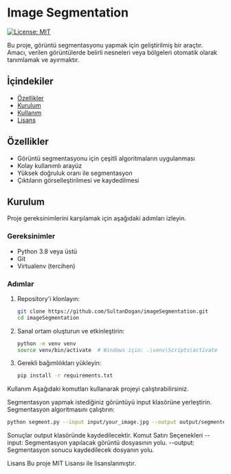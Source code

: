 # Image Segmentation

[![License: MIT](https://img.shields.io/badge/License-MIT-yellow.svg)](https://opensource.org/licenses/MIT)

Bu proje, görüntü segmentasyonu yapmak için geliştirilmiş bir araçtır. Amacı, verilen görüntülerde belirli nesneleri veya bölgeleri otomatik olarak tanımlamak ve ayırmaktır.

## İçindekiler

- [Özellikler](#özellikler)
- [Kurulum](#kurulum)
- [Kullanım](#kullanım)
- [Lisans](#lisans)


## Özellikler

- Görüntü segmentasyonu için çeşitli algoritmaların uygulanması
- Kolay kullanımlı arayüz
- Yüksek doğruluk oranı ile segmentasyon
- Çıktıların görselleştirilmesi ve kaydedilmesi

## Kurulum

Proje gereksinimlerini karşılamak için aşağıdaki adımları izleyin.

### Gereksinimler

- Python 3.8 veya üstü
- Git
- Virtualenv (tercihen)

### Adımlar

1. Repository'i klonlayın:
   ```sh
   git clone https://github.com/SultanDogan/imageSegmentation.git
   cd imageSegmentation
2. Sanal ortam oluşturun ve etkinleştirin:
   ```sh
   python -m venv venv
   source venv/bin/activate  # Windows için: .\venv\Scripts\activate
3. Gerekli bağımlılıkları yükleyin:
   ```sh
   pip install -r requirements.txt

Kullanım
Aşağıdaki komutları kullanarak projeyi çalıştırabilirsiniz.

Segmentasyon yapmak istediğiniz görüntüyü input klasörüne yerleştirin.
Segmentasyon algoritmasını çalıştırın:
  ```sh
  python segment.py --input input/your_image.jpg --output output/segmented_image.png
  ```
Sonuçlar output klasöründe kaydedilecektir.
Komut Satırı Seçenekleri
  --input: Segmentasyon yapılacak görüntü dosyasının yolu.
  --output: Segmentasyon sonucu kaydedilecek dosyanın yolu.

Lisans
Bu proje MIT Lisansı ile lisanslanmıştır.

